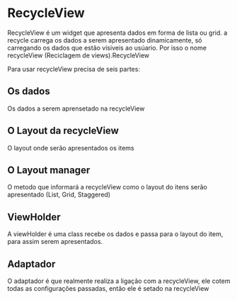# RecycleView

RecycleView é um widget que apresenta dados em forma de lista ou grid. a recycle carrega os dados
a serem apresentado dinamicamente, só carregando os dados que estão visiveis ao usúario. Por isso o nome recycleView (Reciclagem de views).RecycleView

Para usar recycleView precisa de seis partes:

## Os dados
Os dados a serem aprensetado na recycleView

## O Layout da recycleView
O layout onde serão apresentados os items

## O Layout manager
O metodo que informará a recycleView como o layout do itens serão apresentado (List, Grid, Staggered)

## ViewHolder
A viewHolder é uma class recebe os dados e passa para o layout do item, para assim serem apresentados.

## Adaptador
O adaptador é que realmente realiza a ligação com a recycleView, ele cotem todas as configurações passadas,
então ele é setado na recycleView